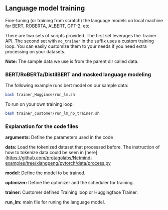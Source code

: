 
## Language model training

Fine-tuning (or training from scratch) the language models on local machine for BERT, ROBERTA, ALBERT, GPT-2, etc.

There are two sets of scripts provided. The first set leverages the Trainer API. The second set with `no_trainer` in the suffix uses a custom training loop. You can easily customize them to your needs if you need extra processing on your datasets.

**Note:** The sample data we use is from the parent dir called data.

### BERT/RoBERTa/DistilBERT and masked language modeling

The following example runs bert model on our sample data:


```bash
bash trainer_Huggince/run_lm.sh
```

To run on your own training loop:

```bash
bash trainer_customer/run_lm_no_trainer.sh
```

### Explanation for the code files

**arguments:** Define the parameters used in the code

**data:** Load the tokenized dataset that processed before. The instruction of how to tokenize data could be seen in [here](https://github.com/protagolabs/Netmind-examples/tree/xiangpeng/pytorch/data/process.py

**model:** Define the model to be trained.

**optimizer:** Define the optimizer and the scheduler for training.

**trainer:** Customer defined Training loop or Huggingface Trainer.

**run_lm:**  main file for runing the language model.